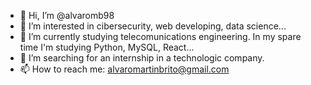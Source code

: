 - 👋 Hi, I’m @alvaromb98
- 👀 I’m interested in cibersecurity, web developing, data science...
- 🌱 I’m currently studying telecomunications engineering. In my spare time I'm studying Python, MySQL, React...
- 💞️ I’m searching for an internship in a technologic company.
- 📫 How to reach me: alvaromartinbrito@gmail.com 

<!---
alvaromb98/alvaromb98 is a ✨ special ✨ repository because its `README.md` (this file) appears on your GitHub profile.
You can click the Preview link to take a look at your changes.
--->
